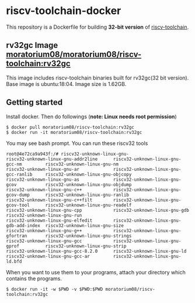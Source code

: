 # riscv-toolchain-docker

This repository is a Dockerfile for building <strong>32-bit version</strong> of [riscv-toolchain](https://github.com/riscv/riscv-gnu-toolchain).

## rv32gc Image [moratorium08/moratorium08/riscv-toolchain:rv32gc](https://hub.docker.com/r/moratorium08/riscv-toolchain)

This image includes riscv-toolchain binaries built for rv32gc(32 bit version). Base image is ubuntu:18:04. Image size is 1.62GB.


## Getting started

Install docker. Then do followings (<strong>note: Linux needs root permission</strong>)

```
$ docker pull moratorium08/riscv-toolchain:rv32gc
$ docker run -it moratorium08/riscv-toolchain:rv32gc
```

You may see bash prompt. You can run these riscv32 tools

```
root@4e72ca9a943f:/# riscv32-unknown-linux-gnu-
riscv32-unknown-linux-gnu-addr2line      riscv32-unknown-linux-gnu-gcc-nm         riscv32-unknown-linux-gnu-nm
riscv32-unknown-linux-gnu-ar             riscv32-unknown-linux-gnu-gcc-ranlib     riscv32-unknown-linux-gnu-objcopy
riscv32-unknown-linux-gnu-as             riscv32-unknown-linux-gnu-gcov           riscv32-unknown-linux-gnu-objdump
riscv32-unknown-linux-gnu-c++            riscv32-unknown-linux-gnu-gcov-dump      riscv32-unknown-linux-gnu-ranlib
riscv32-unknown-linux-gnu-c++filt        riscv32-unknown-linux-gnu-gcov-tool      riscv32-unknown-linux-gnu-readelf
riscv32-unknown-linux-gnu-cpp            riscv32-unknown-linux-gnu-gdb            riscv32-unknown-linux-gnu-run
riscv32-unknown-linux-gnu-elfedit        riscv32-unknown-linux-gnu-gdb-add-index  riscv32-unknown-linux-gnu-size
riscv32-unknown-linux-gnu-g++            riscv32-unknown-linux-gnu-gfortran       riscv32-unknown-linux-gnu-strings
riscv32-unknown-linux-gnu-gcc            riscv32-unknown-linux-gnu-gprof          riscv32-unknown-linux-gnu-strip
riscv32-unknown-linux-gnu-gcc-8.2.0      riscv32-unknown-linux-gnu-ld
riscv32-unknown-linux-gnu-gcc-ar         riscv32-unknown-linux-gnu-ld.bfd
```

When you want to use them to your programs, attach your directory which contains the programs. 


```
$ docker run -it -w $PWD -v $PWD:$PWD moratorium08/riscv-toolchain:rv32gc
```

